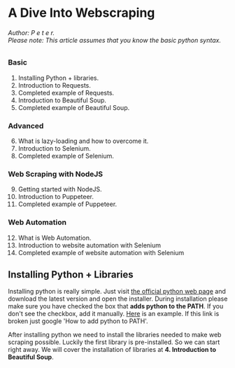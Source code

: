 # A Dive Into Webscraping
###### Author: P e t e r. <br/> Please note: This article assumes that you know the basic python syntax.

### Basic

1. Installing Python + libraries.
2. Introduction to Requests.
3. Completed example of Requests.
4. Introduction to Beautiful Soup.
5. Completed example of Beautiful Soup.

### Advanced

6. What is lazy-loading and how to overcome it.
7. Introduction to Selenium.
8. Completed example of Selenium.

### Web Scraping with NodeJS

9. Getting started with NodeJS.
10. Introduction to Puppeteer.
11. Completed example of Puppeteer.

### Web Automation

12. What is Web Automation.
13. Introduction to website automation with Selenium
14. Completed example of website automation with Selenium

## Installing Python + Libraries

Installing python is really simple. Just visit [the official python web page](https://www.python.org/downloads/) and download the latest version and open the installer. During installation please make sure you have checked the box that **adds python to the PATH**. If you don't see the checkbox, add it manually. [Here](https://medium.com/@omoshalewa/why-you-should-add-python-to-path-and-how-58693c17c443) is an example. If this link is broken just google 'How to add python to PATH'.<br/>

After installing python we need to install the libraries needed to make web scraping possible. Luckily the first library is pre-installed. So we can start right away. We will cover the installation of libraries at **4. Introduction to Beautiful Soup**.

